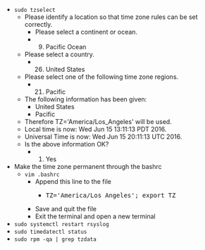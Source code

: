 * `sudo tzselect`
  * Please identify a location so that time zone rules can be set correctly.
    * Please select a continent or ocean.
    * 9) Pacific Ocean
  * Please select a country.
    * 26) United States
  * Please select one of the following time zone regions.
    * 21) Pacific
  * The following information has been given:
    * United States
    * Pacific
  * Therefore TZ='America/Los_Angeles' will be used.
  * Local time is now:      Wed Jun 15 13:11:13 PDT 2016.
  * Universal Time is now:  Wed Jun 15 20:11:13 UTC 2016.
  * Is the above information OK?
    * 1) Yes
* Make the time zone permanent through the bashrc
  * `vim .bashrc`
    * Append this line to the file
      * <pre>
        TZ='America/Los_Angeles'; export TZ
        </pre>
    * Save and quit the file
    * Exit the terminal and open a new terminal
* `sudo systemctl restart rsyslog`
* `sudo timedatectl status`
* `sudo rpm -qa | grep tzdata`
